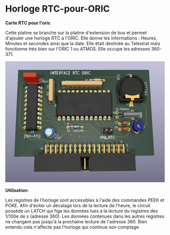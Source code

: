# Horloge RTC-pour-ORIC
__Carte RTC pour l'oric__

Cette platine se branche sur la platine d'extension de bus et permet d'ajouter une horloge RTC à l'ORIC.
Elle donne les informations : Heures, Minutes et secondes ainsi que la date.
Elle était destinée au Telestrat mais fonctionne très bien sur l'ORIC 1 ou ATMOS.
Elle occupe les adresses 360-371.

![Platine d'extension](./Interface_RTC_3D.png?raw=true "Optional Title")

__Utilisation:__

Les registres de l'horloge sont accessibles à l'aide des commandes PEEK et POKE.
Afin d'éviter un décalage lors de la lecture de l'heure, le circuit possède un LATCH qui fige les données lues à la lecture du registres des 1/100e de s (adresse 360). Les données contenues dans les autres registres ne changent pas jusqu'à la prochaine lecture de l'adresse 360. Bien entendu cela n'affecte pas l'horloge qui continue son comptage.
